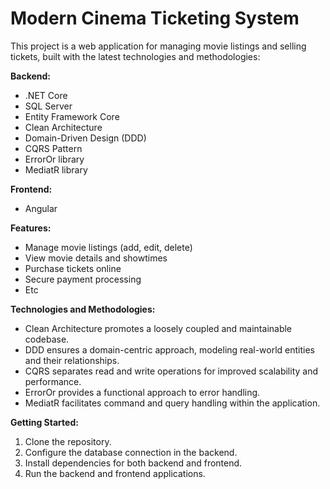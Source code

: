 # Modern Cinema Ticketing System

This project is a web application for managing movie listings and selling tickets, built with the latest technologies and methodologies:

**Backend:**

* .NET Core
* SQL Server
* Entity Framework Core
* Clean Architecture
* Domain-Driven Design (DDD)
* CQRS Pattern
* ErrorOr library
* MediatR library

**Frontend:**

* Angular

**Features:**

* Manage movie listings (add, edit, delete)
* View movie details and showtimes
* Purchase tickets online
* Secure payment processing
* Etc

**Technologies and Methodologies:**

* Clean Architecture promotes a loosely coupled and maintainable codebase.
* DDD ensures a domain-centric approach, modeling real-world entities and their relationships.
* CQRS separates read and write operations for improved scalability and performance.
* ErrorOr provides a functional approach to error handling.
* MediatR facilitates command and query handling within the application.

**Getting Started:**

1. Clone the repository.
2. Configure the database connection in the backend.
3. Install dependencies for both backend and frontend.
4. Run the backend and frontend applications.
